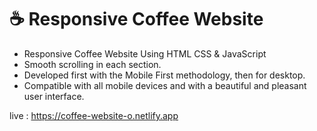 # ☕ Responsive Coffee Website



- Responsive Coffee Website Using HTML CSS & JavaScript
- Smooth scrolling in each section.
- Developed first with the Mobile First methodology, then for desktop.
- Compatible with all mobile devices and with a beautiful and pleasant user interface.


live : https://coffee-website-o.netlify.app




